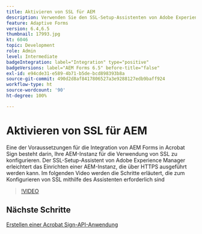 ```yaml
---
title: Aktivieren von SSL für AEM
description: Verwenden Sie den SSL-Setup-Assistenten von Adobe Experience Manager, um eine AEM-Instanz einzurichten, die über HTTPS ausgeführt wird.
feature: Adaptive Forms
version: 6.4,6.5
thumbnail: 17993.jpg
kt: 6046
topic: Development
role: Admin
level: Intermediate
badgeIntegration: label="Integration" type="positive"
badgeVersions: label="AEM Forms 6.5" before-title="false"
exl-id: e94cde31-e589-4b71-b5de-bcd898393b8a
source-git-commit: 490d2d8af8417806527a3e9288127edb9baff924
workflow-type: ht
source-wordcount: '90'
ht-degree: 100%

---
```


# Aktivieren von SSL für AEM

Eine der Voraussetzungen für die Integration von AEM Forms in Acrobat Sign besteht darin, Ihre AEM-Instanz für die Verwendung von SSL zu konfigurieren. Der SSL-Setup-Assistent von Adobe Experience Manager erleichtert das Einrichten einer AEM-Instanz, die über HTTPS ausgeführt werden kann.
Im folgenden Video werden die Schritte erläutert, die zum Konfigurieren von SSL mithilfe des Assistenten erforderlich sind

>[!VIDEO](https://video.tv.adobe.com/v/17993?learn=on)

## Nächste Schritte

[Erstellen einer Acrobat Sign-API-Anwendung](./create-adobe-sign-api-application.md)

